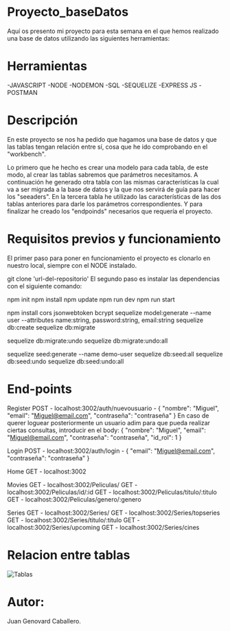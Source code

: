 # Proyecto_baseDatos

 Aquí os presento mi proyecto para esta semana en el que hemos realizado una base de datos utilizando las siguientes herramientas:

 # Herramientas

-JAVASCRIPT
-NODE
-NODEMON
-SQL
-SEQUELIZE
-EXPRESS JS
-POSTMAN

# Descripción

En este proyecto se nos ha pedido que hagamos una base de datos y que las tablas tengan relación entre sí, cosa que he ido comprobando en el "workbench".

Lo primero que he hecho es crear una modelo para cada tabla, de este modo, al crear las tablas sabremos que parámetros necesitamos.
A continuación he generado otra tabla con las mismas características la cual va a ser migrada a la base de datos y la que nos servirá de guía para hacer los "seeaders".
En la tercera tabla he utilizado las características de las dos tablas anteriores para darle los parámetros correspondientes.
Y para finalizar he creado los "endpoinds" necesarios que requería el proyecto.

# Requisitos previos y funcionamiento

El primer paso para poner en funcionamiento el proyecto es clonarlo en nuestro local, siempre con el NODE instalado.

 git clone 'url-del-repositorio'
El segundo paso es instalar las dependencias con el siguiente comando:

npm init
npm install
npm update
npm run dev
npm run start

npm install cors jsonwebtoken bcrypt
sequelize model:generate --name user --attributes name:string, password:string, email:string
sequelize db:create
sequelize db:migrate

sequelize db:migrate:undo
sequelize db:migrate:undo:all

sequelize seed:generate --name demo-user
sequelize db:seed:all
sequelize db:seed:undo
sequelize db:seed:undo:all

# End-points

Register
POST - localhost:3002/auth/nuevousuario - { "nombre": "Miguel", "email": "Miguel@email.com",  "contraseña": "contraseña" }
En caso de querer loguear posteriormente un usuario adim para que pueda realizar ciertas consultas, introducir en el body:
{ "nombre": "Miguel", "email": "Miguel@email.com",  "contraseña": "contraseña", "id_rol": 1 }

Login
POST - localhost:3002/auth/login - { "email": "Miguel@email.com",  "contraseña": "contraseña" }

Home
GET - localhost:3002

Movies
GET - localhost:3002/Peliculas/
GET - localhost:3002/Peliculas/id/:id
GET - localhost:3002/Peliculas/titulo/:titulo
GET - localhost:3002/Peliculas/genero/:genero

Series
GET - localhost:3002/Series/
GET - localhost:3002/Series/topseries
GET - localhost:3002/Series/titulo/:titulo
GET - localhost:3002/Series/upcoming
GET - localhost:3002/Series/cines

 
 # Relacion entre tablas

![Tablas](https://user-images.githubusercontent.com/114061110/201538933-48aa1fec-6656-4436-9c2c-eb2c4a6fbd13.png)



# Autor:

 Juan Genovard Caballero.
